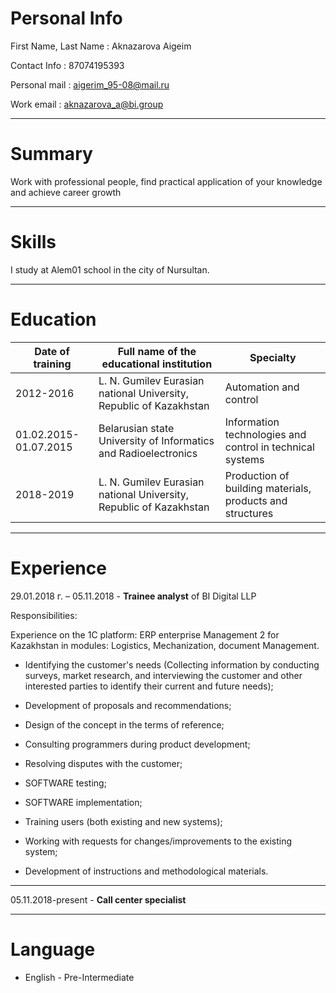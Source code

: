 # Personal Info
First Name, Last Name : Aknazarova Aigeim

Contact Info : 87074195393

Personal mail : aigerim_95-08@mail.ru

Work email : aknazarova_a@bi.group

*******************

# Summary 
Work with professional people, find practical application of your knowledge and achieve career growth

*******************
# Skills
I study at Alem01 school in the city of Nursultan.

******************

# Education

Date of training | Full name of the educational institution | Specialty
------------ | ------------- | -------------
2012-2016 | L. N. Gumilev Eurasian national University, Republic of Kazakhstan | Automation and control
01.02.2015-01.07.2015 | Belarusian state University of Informatics and Radioelectronics | Information technologies and control in technical systems
2018-2019 | L. N. Gumilev Eurasian national University, Republic of Kazakhstan | Production of building materials, products and structures

*******************

# Experience

29.01.2018 г. – 05.11.2018  - **Trainee analyst** of BI Digital LLP

Responsibilities: 


Experience on the 1C platform: ERP enterprise Management 2 for Kazakhstan in modules: Logistics, Mechanization, document Management.

* Identifying the customer's needs (Collecting information by conducting surveys, market research, and interviewing the customer and other interested parties to identify their current and future needs);

* Development of proposals and recommendations;

* Design of the concept in the terms of reference;

* Consulting programmers during product development;

* Resolving disputes with the customer;

* SOFTWARE testing;

* SOFTWARE implementation;

* Training users (both existing and new systems);

* Working with requests for changes/improvements to the existing system;

* Development of instructions and methodological materials.


---------------------------------
05.11.2018-present  -  **Call center specialist** 


******************
# Language

* English - Pre-Intermediate
